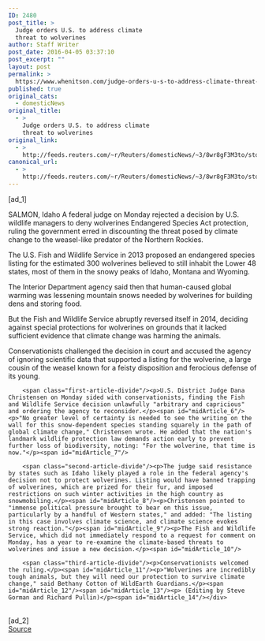```yaml
---
ID: 2480
post_title: >
  Judge orders U.S. to address climate
  threat to wolverines
author: Staff Writer
post_date: 2016-04-05 03:37:10
post_excerpt: ""
layout: post
permalink: >
  https://www.whenitson.com/judge-orders-u-s-to-address-climate-threat-to-wolverines/
published: true
original_cats:
  - domesticNews
original_title:
  - >
    Judge orders U.S. to address climate
    threat to wolverines
original_link:
  - >
    http://feeds.reuters.com/~r/Reuters/domesticNews/~3/8wr8gF3M3to/story01.htm
canonical_url:
  - >
    http://feeds.reuters.com/~r/Reuters/domesticNews/~3/8wr8gF3M3to/story01.htm
---
```

 [ad_1]
<br><div id="articleText">
<span id="midArticle_start"/>

<span id="midArticle_0"/><span class="focusParagraph" readability="6"><p><span class="articleLocation">SALMON, Idaho</span> A federal judge on Monday rejected a decision by U.S. wildlife managers to deny wolverines Endangered Species Act protection, ruling the government erred in discounting the threat posed by climate change to the weasel-like predator of the Northern Rockies.</p></span><span id="midArticle_1"/><p>The U.S. Fish and Wildlife Service in 2013 proposed an endangered species listing for the estimated 300 wolverines believed to still inhabit the Lower 48 states, most of them in the snowy peaks of Idaho, Montana and Wyoming. </p><span id="midArticle_2"/><p>The Interior Department agency said then that human-caused global warming was lessening mountain snows needed by wolverines for building dens and storing food.</p><span id="midArticle_3"/><p>But the Fish and Wildlife Service abruptly reversed itself in 2014, deciding against special protections for wolverines on grounds that it lacked sufficient evidence that climate change was harming the animals.</p><span id="midArticle_4"/><p>Conservationists challenged the decision in court and accused the agency of ignoring scientific data that supported a listing for the wolverine, a large cousin of the weasel known for a feisty disposition and ferocious defense of its young.</p><span id="midArticle_5"/>
        
        <span class="first-article-divide"/><p>U.S. District Judge Dana Christensen on Monday sided with conservationists, finding the Fish and Wildlife Service decision unlawfully "arbitrary and capricious" and ordering the agency to reconsider.</p><span id="midArticle_6"/><p>"No greater level of certainty is needed to see the writing on the wall for this snow-dependent species standing squarely in the path of global climate change," Christensen wrote. He added that the nation's landmark wildlife protection law demands action early to prevent further loss of biodiversity, noting: "For the wolverine, that time is now."</p><span id="midArticle_7"/>
        
        <span class="second-article-divide"/><p>The judge said resistance by states such as Idaho likely played a role in the federal agency's decision not to protect wolverines. Listing would have banned trapping of wolverines, which are prized for their fur, and imposed restrictions on such winter activities in the high country as snowmobiling.</p><span id="midArticle_8"/><p>Christensen pointed to "immense political pressure brought to bear on this issue, particularly by a handful of Western states," and added: "The listing in this case involves climate science, and climate science evokes strong reaction."</p><span id="midArticle_9"/><p>The Fish and Wildlife Service, which did not immediately respond to a request for comment on Monday, has a year to re-examine the climate-based threats to wolverines and issue a new decision.</p><span id="midArticle_10"/>
        
        <span class="third-article-divide"/><p>Conservationists welcomed the ruling.</p><span id="midArticle_11"/><p>"Wolverines are incredibly tough animals, but they will need our protection to survive climate change," said Bethany Cotton of WildEarth Guardians.</p><span id="midArticle_12"/><span id="midArticle_13"/><p> (Editing by Steve Gorman and Richard Pullin)</p><span id="midArticle_14"/></div>
<br>[ad_2]
<br><a href="http://feeds.reuters.com/~r/Reuters/domesticNews/~3/8wr8gF3M3to/story01.htm">Source </a>